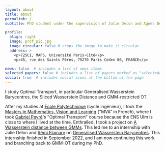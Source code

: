 ```yaml
---
layout: about
title: about
permalink: /
subtitle: PhD student under the supervision of Julie Delon and Agnès Desolneux.

profile:
  align: right
  image: prof_pic.jpg
  image_circular: false # crops the image to make it circular
  address: >
    <p>725C1, MAP5, Université Paris-Cité</p>
    <p>45, rue des Saints Pères, 75270 Paris Cedex 06, FRANCE</p>

news: false  # includes a list of news items
selected_papers: false # includes a list of papers marked as "selected={true}"
social: true  # includes social icons at the bottom of the page
---
```


I study Optimal Transport, in particular Generalised Wasserstein Barycentres, the Sliced Wasserstein Distance and GMM-restricted OT. 

After my studies at [Ecole Polytechnique](https://www.polytechnique.edu/) (cycle ingénieur), I took the [Masters in Mathematics, Vision and Learning](https://www.master-mva.com/) ("MVA" in French), where I took [Gabriel Peyré](http://www.gpeyre.com/)'s "Optimal Transport" course because the ENS Ulm is close to where I lived at the time. Enthralled, I took a project on [A Wasserstein distance between GMMs](https://hal.archives-ouvertes.fr/hal-02178204v4/document). This led me to an internship with Julie Delon and [Rémi Flamary](https://remi.flamary.com/index.fr.html) on [Generalised Wasserstein Barycentres](https://arxiv.org/pdf/2105.09755.pdf). This internship finished in September 2022, and I am now continuing this work and branching back to GMM-OT during my PhD.
